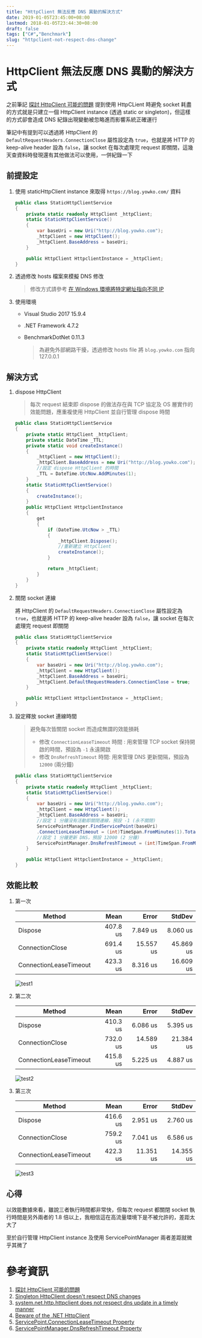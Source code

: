 ```yaml
---
title: "HttpClient 無法反應 DNS 異動的解決方式"
date: 2019-01-05T23:45:00+08:00
lastmod: 2018-01-05T23:44:30+08:00
draft: false
tags: ["C#","Benchmark"]
slug: "httpclient-not-respect-dns-change"
---
```

# HttpClient 無法反應 DNS 異動的解決方式
之前筆記 [探討 HttpClient 可能的問題](https://blog.yowko.com/httpclient-issue/) 提到使用 HttpCLient 時避免 socket 耗盡的方式就是只建立一個 HttpClient instance (透過 static or singleton)，但這樣的方式卻會造成 DNS 紀錄出現變動被忽略進而影響系統正確運行

筆記中有提到可以透過將 HttpClient 的 `DefaultRequestHeaders.ConnectionClose` 屬性設定為 `true`，也就是將 HTTP 的 keep-alive header 設為 `false`，讓 socket 在每次處理完 request 即關閉，這幾天查資料時發現還有其他做法可以使用，一併紀錄一下

## 前提設定
1. 使用 staticHttpClient instance 來取得 `https://blog.yowko.com/` 資料

    ```cs
    public class StaticHttpClientService
    {
        private static readonly HttpClient _httpClient;
        static StaticHttpClientService()
        {
            var baseUri = new Uri("http://blog.yowko.com");
            _httpClient = new HttpClient();
            _httpClient.BaseAddress = baseUri;
        }

        public HttpClient HttpclientInstance = _httpClient;
    }
    ```
2. 透過修改 hosts 檔案來模擬 DNS 修改

    > 修改方式請參考 [在 Windows 環境將特定網址指向不同 IP](https://blog.yowko.com/windows-host-file)

3. 使用環境
    - Visual Studio 2017  15.9.4
    - .NET Framework 4.7.2
    - BenchmarkDotNet 0.11.3

        > 為避免外部網路干擾，透過修改 hosts file 將 `blog.yowko.com` 指向 127.0.0.1

## 解決方式
1. dispose HttpClient

    > 每次 request 結束即 dispose 的做法存在與 TCP 協定及 OS 層實作的效能問題，應重複使用 HttpClient 並自行管理 dispose 時間

    ```cs
    public class StaticHttpClientService
    {
        private static HttpClient _httpClient;
        private static DateTime _TTL;
        private static void createInstance()
        {
            _httpClient = new HttpClient();
            _httpClient.BaseAddress = new Uri("http://blog.yowko.com");
            //設定 dispose HttpClient 的時間
            _TTL = DateTime.UtcNow.AddMinutes(1);
        }
        static StaticHttpClientService()
        {
            createInstance();
        }
        public HttpClient HttpclientInstance
        {
            get
            {
                if (DateTime.UtcNow > _TTL)
                {
                    _httpClient.Dispose();
                    //重新建立 HttpClient
                    createInstance();
                }

                return _httpClient;
            }
        }
    }
    ```

2. 關閉 socket 連線

    將 HttpClient 的 `DefaultRequestHeaders.ConnectionClose` 屬性設定為 `true`，也就是將 HTTP 的 keep-alive header 設為 `false`，讓 socket 在每次處理完 request 即關閉

    ```cs
    public class StaticHttpClientService
    {
        private static readonly HttpClient _httpClient;
        static StaticHttpClientService()
        {
            var baseUri = new Uri("http://blog.yowko.com");
            _httpClient = new HttpClient();
            _httpClient.BaseAddress = baseUri;
            _httpClient.DefaultRequestHeaders.ConnectionClose = true;
        }

        public HttpClient HttpclientInstance = _httpClient;
    }
    ```

3. 設定釋放 socket 連線時間

    > 避免每次皆關閉 socket 而造成無謂的效能損耗
    >- 修改 `ConnectionLeaseTimeout` 時間 : 用來管理 TCP socket 保持開啟的時間，預設為 `-1` 永遠開啟
    >- 修改 `DnsRefreshTimeout` 時間: 用來管理 DNS 更新間隔，預設為 `12000` (兩分鐘)

    ```cs
    public class StaticHttpClientService
    {
        private static readonly HttpClient _httpClient;
        static StaticHttpClientService()
        {
            var baseUri = new Uri("http://blog.yowko.com");
            _httpClient = new HttpClient();
            _httpClient.BaseAddress = baseUri;
            //設定 1 分鐘沒有活動即關閉連線，預設 -1 (永不關閉)
            ServicePointManager.FindServicePoint(baseUri)
            .ConnectionLeaseTimeout = (int)TimeSpan.FromMinutes(1).TotalMilliseconds;
            //設定 1 分鐘更新 DNS，預設 12000 (2 分鐘)
            ServicePointManager.DnsRefreshTimeout = (int)TimeSpan.FromMinutes(1).TotalMilliseconds; ;
        }

        public HttpClient HttpclientInstance = _httpClient;
    }
    ```

## 效能比較

1. 第一次

    Method |     Mean |     Error |    StdDev |
    ----------------------- |---------:|----------:|----------:|
    Dispose | 407.8 us |  7.849 us |  8.060 us |
    ConnectionClose | 691.4 us | 15.557 us | 45.869 us |
    ConnectionLeaseTimeout | 423.3 us |  8.316 us | 16.609 us |

    ![test1](https://user-images.githubusercontent.com/3851540/50735047-20f9c900-11e3-11e9-82b5-fb197e1a41f0.png)

2. 第二次

    Method |     Mean |     Error |    StdDev |
    ----------------------- |---------:|----------:|----------:|
    Dispose | 410.3 us |  6.086 us |  5.395 us |
    ConnectionClose | 732.0 us | 14.589 us | 21.384 us |
    ConnectionLeaseTimeout | 415.8 us |  5.225 us |  4.887 us |

    ![test2](https://user-images.githubusercontent.com/3851540/50735048-20f9c900-11e3-11e9-9165-ac68585d78fa.png)    

3. 第三次

    Method |     Mean |     Error |    StdDev |
    ----------------------- |---------:|----------:|----------:|
    Dispose | 416.6 us |  2.951 us |  2.760 us |
    ConnectionClose | 759.2 us |  7.041 us |  6.586 us |
    ConnectionLeaseTimeout | 422.3 us | 11.351 us | 14.355 us |

    ![test3](https://user-images.githubusercontent.com/3851540/50735046-20613280-11e3-11e9-97b9-a567a1866879.png)


## 心得
以效能數據來看，雖說三者執行時間都非常快，但每次 request 都關閉 socket 執行時間是另外兩者的 1.8 倍以上，我相信這在高流量環境下是不被允許的，差距太大了

至於自行管理 HttpClient instance 及使用 ServicePointManager 兩者差距就微乎其微了

# 參考資訊
1. [探討 HttpClient 可能的問題](https://blog.yowko.com/httpclient-issue/)
2. [Singleton HttpClient doesn't respect DNS changes](https://github.com/dotnet/corefx/issues/11224#issuecomment-271195770)
3. [system.net.http.httpclient does not respect dns update in a timely manner](https://social.msdn.microsoft.com/Forums/sqlserver/en-US/39af7077-fbb5-4a8c-a4b9-42a73aa96b8a/systemnethttphttpclient-does-not-respect-dns-update-in-a-timely-manner?forum=wcf)
4. [Beware of the .NET HttpClient](http://www.nimaara.com/2016/11/01/beware-of-the-net-httpclient/)
5. [ServicePoint.ConnectionLeaseTimeout Property](https://docs.microsoft.com/en-us/dotnet/api/system.net.servicepoint.connectionleasetimeout?redirectedfrom=MSDN&view=netframework-4.7.2#System_Net_ServicePoint_ConnectionLeaseTimeout)
6. [ServicePointManager.DnsRefreshTimeout Property](https://docs.microsoft.com/en-us/dotnet/api/system.net.servicepointmanager.dnsrefreshtimeout?view=netframework-4.7.2)